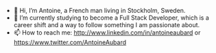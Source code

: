 - 👋 Hi, I’m Antoine, a French man living in Stockholm, Sweden.
- 🌱 I’m currently studying to become a Full Stack Developer, which is a career shift and a way to follow something I am passionate about.
- 📫 How to reach me: http://www.linkedin.com/in/antoineaubard or https://www.twitter.com/AntoineAubard

<!---
Ant1ne/Ant1ne is a ✨ special ✨ repository because its `README.md` (this file) appears on your GitHub profile.
You can click the Preview link to take a look at your changes.
--->
